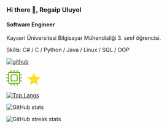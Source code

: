### Hi there 👋, Regaip Uluyol
#### Software Engineer
Kayseri Üniversitesi Bilgisayar Mühendisliği 3. sınıf öğrencisi.

Skills: C# / C / Python / Java / Linux / SQL / OOP



[<img src='https://cdn.jsdelivr.net/npm/simple-icons@3.0.1/icons/github.svg' alt='github' height='40'>](https://github.com/RegoCode)  

<a href='https://docs.github.com/en/developers'><img src='https://raw.githubusercontent.com/acervenky/animated-github-badges/master/assets/devbadge.gif' width='40' height='40'></a> <a href='https://stars.github.com/'><img src='https://raw.githubusercontent.com/acervenky/animated-github-badges/master/assets/starbadge.gif' width='35' height='35'></a> 

[![Top Langs](https://github-readme-stats.vercel.app/api/top-langs/?username=RegoCode)](https://github.com/anuraghazra/github-readme-stats)

![GitHub stats](https://github-readme-stats.vercel.app/api?username=RegoCode&show_icons=true)  

![GitHub streak stats](https://streak-stats.demolab.com/?user=RegoCode)  

